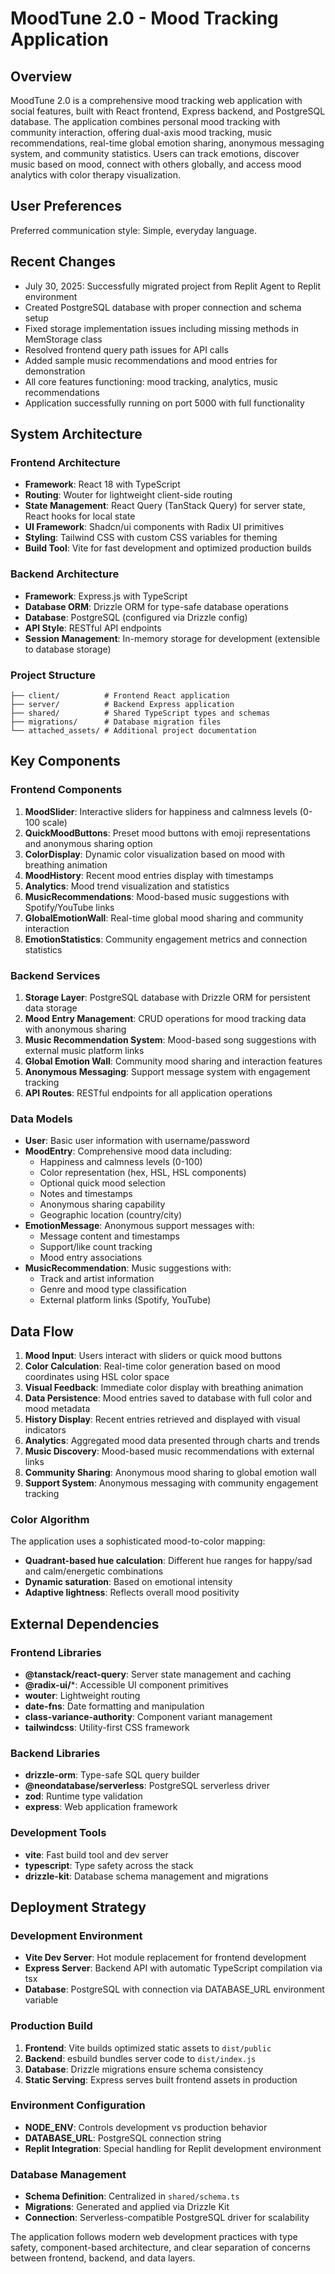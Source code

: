 # MoodTune 2.0 - Mood Tracking Application

## Overview

MoodTune 2.0 is a comprehensive mood tracking web application with social features, built with React frontend, Express backend, and PostgreSQL database. The application combines personal mood tracking with community interaction, offering dual-axis mood tracking, music recommendations, real-time global emotion sharing, anonymous messaging system, and community statistics. Users can track emotions, discover music based on mood, connect with others globally, and access mood analytics with color therapy visualization.

## User Preferences

Preferred communication style: Simple, everyday language.

## Recent Changes

- July 30, 2025: Successfully migrated project from Replit Agent to Replit environment
- Created PostgreSQL database with proper connection and schema setup
- Fixed storage implementation issues including missing methods in MemStorage class
- Resolved frontend query path issues for API calls
- Added sample music recommendations and mood entries for demonstration
- All core features functioning: mood tracking, analytics, music recommendations
- Application successfully running on port 5000 with full functionality

## System Architecture

### Frontend Architecture
- **Framework**: React 18 with TypeScript
- **Routing**: Wouter for lightweight client-side routing
- **State Management**: React Query (TanStack Query) for server state, React hooks for local state
- **UI Framework**: Shadcn/ui components with Radix UI primitives
- **Styling**: Tailwind CSS with custom CSS variables for theming
- **Build Tool**: Vite for fast development and optimized production builds

### Backend Architecture
- **Framework**: Express.js with TypeScript
- **Database ORM**: Drizzle ORM for type-safe database operations
- **Database**: PostgreSQL (configured via Drizzle config)
- **API Style**: RESTful API endpoints
- **Session Management**: In-memory storage for development (extensible to database storage)

### Project Structure
```
├── client/          # Frontend React application
├── server/          # Backend Express application
├── shared/          # Shared TypeScript types and schemas
├── migrations/      # Database migration files
└── attached_assets/ # Additional project documentation
```

## Key Components

### Frontend Components
1. **MoodSlider**: Interactive sliders for happiness and calmness levels (0-100 scale)
2. **QuickMoodButtons**: Preset mood buttons with emoji representations and anonymous sharing option
3. **ColorDisplay**: Dynamic color visualization based on mood with breathing animation
4. **MoodHistory**: Recent mood entries display with timestamps
5. **Analytics**: Mood trend visualization and statistics
6. **MusicRecommendations**: Mood-based music suggestions with Spotify/YouTube links
7. **GlobalEmotionWall**: Real-time global mood sharing and community interaction
8. **EmotionStatistics**: Community engagement metrics and connection statistics

### Backend Services
1. **Storage Layer**: PostgreSQL database with Drizzle ORM for persistent data storage
2. **Mood Entry Management**: CRUD operations for mood tracking data with anonymous sharing
3. **Music Recommendation System**: Mood-based song suggestions with external music platform links
4. **Global Emotion Wall**: Community mood sharing and interaction features
5. **Anonymous Messaging**: Support message system with engagement tracking
6. **API Routes**: RESTful endpoints for all application operations

### Data Models
- **User**: Basic user information with username/password
- **MoodEntry**: Comprehensive mood data including:
  - Happiness and calmness levels (0-100)
  - Color representation (hex, HSL, HSL components)
  - Optional quick mood selection
  - Notes and timestamps
  - Anonymous sharing capability
  - Geographic location (country/city)
- **EmotionMessage**: Anonymous support messages with:
  - Message content and timestamps
  - Support/like count tracking
  - Mood entry associations
- **MusicRecommendation**: Music suggestions with:
  - Track and artist information
  - Genre and mood type classification
  - External platform links (Spotify, YouTube)

## Data Flow

1. **Mood Input**: Users interact with sliders or quick mood buttons
2. **Color Calculation**: Real-time color generation based on mood coordinates using HSL color space
3. **Visual Feedback**: Immediate color display with breathing animation
4. **Data Persistence**: Mood entries saved to database with full color and mood metadata
5. **History Display**: Recent entries retrieved and displayed with visual indicators
6. **Analytics**: Aggregated mood data presented through charts and trends
7. **Music Discovery**: Mood-based music recommendations with external links
8. **Community Sharing**: Anonymous mood sharing to global emotion wall
9. **Support System**: Anonymous messaging with community engagement tracking

### Color Algorithm
The application uses a sophisticated mood-to-color mapping:
- **Quadrant-based hue calculation**: Different hue ranges for happy/sad and calm/energetic combinations
- **Dynamic saturation**: Based on emotional intensity
- **Adaptive lightness**: Reflects overall mood positivity

## External Dependencies

### Frontend Libraries
- **@tanstack/react-query**: Server state management and caching
- **@radix-ui/***: Accessible UI component primitives
- **wouter**: Lightweight routing
- **date-fns**: Date formatting and manipulation
- **class-variance-authority**: Component variant management
- **tailwindcss**: Utility-first CSS framework

### Backend Libraries
- **drizzle-orm**: Type-safe SQL query builder
- **@neondatabase/serverless**: PostgreSQL serverless driver
- **zod**: Runtime type validation
- **express**: Web application framework

### Development Tools
- **vite**: Fast build tool and dev server
- **typescript**: Type safety across the stack
- **drizzle-kit**: Database schema management and migrations

## Deployment Strategy

### Development Environment
- **Vite Dev Server**: Hot module replacement for frontend development
- **Express Server**: Backend API with automatic TypeScript compilation via tsx
- **Database**: PostgreSQL with connection via DATABASE_URL environment variable

### Production Build
1. **Frontend**: Vite builds optimized static assets to `dist/public`
2. **Backend**: esbuild bundles server code to `dist/index.js`
3. **Database**: Drizzle migrations ensure schema consistency
4. **Static Serving**: Express serves built frontend assets in production

### Environment Configuration
- **NODE_ENV**: Controls development vs production behavior
- **DATABASE_URL**: PostgreSQL connection string
- **Replit Integration**: Special handling for Replit development environment

### Database Management
- **Schema Definition**: Centralized in `shared/schema.ts`
- **Migrations**: Generated and applied via Drizzle Kit
- **Connection**: Serverless-compatible PostgreSQL driver for scalability

The application follows modern web development practices with type safety, component-based architecture, and clear separation of concerns between frontend, backend, and data layers.